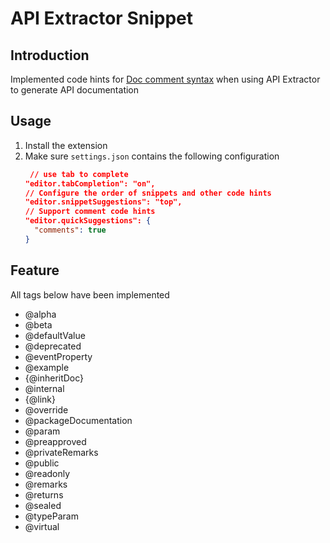 # API Extractor Snippet

## Introduction

Implemented code hints for [Doc comment syntax](https://api-extractor.com/pages/tsdoc/doc_comment_syntax/) when using API Extractor to generate API documentation

## Usage

1. Install the extension
2. Make sure `settings.json` contains the following configuration
   ```json
	// use tab to complete
   "editor.tabCompletion": "on",
   // Configure the order of snippets and other code hints
   "editor.snippetSuggestions": "top",
   // Support comment code hints
   "editor.quickSuggestions": {
     "comments": true
   }
   ```

## Feature
All tags below have been implemented
- @alpha
- @beta
- @defaultValue
- @deprecated
- @eventProperty
- @example
- {@inheritDoc}
- @internal
- {@link}
- @override
- @packageDocumentation
- @param
- @preapproved
- @privateRemarks
- @public
- @readonly
- @remarks
- @returns
- @sealed
- @typeParam
- @virtual